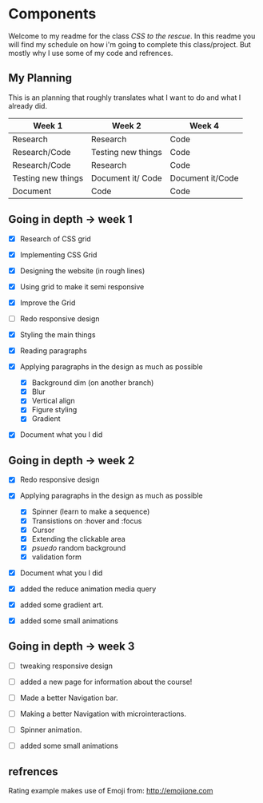 # Components

Welcome to my readme for the class *CSS to the rescue*. In this readme you will find my schedule on how i'm going to complete this class/project. But mostly why I use some of my code and refrences.


## My Planning

This is an planning that roughly translates what I want to do and what I already did.

| Week 1  | Week 2 | Week 4|
| --------| ------ | ----- |
| Research | Research | Code |
| Research/Code | Testing new things | Code |
| Research/Code | Research | Code |
| Testing new things | Document it/ Code | Document it/Code |
| Document | Code | Code |

## Going in depth -> week 1

- [x] Research of CSS grid
- [x] Implementing CSS Grid
- [x] Designing the website (in rough lines)
- [x] Using grid to make it semi responsive
- [x] Improve the Grid
- [ ] Redo responsive design
- [x] Styling the main things
- [x] Reading paragraphs
- [x] Applying paragraphs in the design as much as possible
  - [x] Background dim (on another branch)
  - [x] Blur
  - [x] Vertical align
  - [x] Figure styling
  - [x] Gradient
- [x] Document what you I did



## Going in depth -> week 2

- [x] Redo responsive design
- [x] Applying paragraphs in the design as much as possible
  - [x] Spinner (learn to make a sequence)
  - [x] Transistions on :hover and :focus
  - [x] Cursor
  - [x] Extending the clickable area
  - [x] _psuedo_ random background
  - [x] validation form
- [x] Document what you I did
- [x] added the reduce animation media query
- [x] added some gradient art.
- [x] added some small animations


## Going in depth -> week 3
- [ ] tweaking responsive design
- [ ] added a new page for information about the course!
- [ ] Made a better Navigation bar.
- [ ] Making a better Navigation with microinteractions.
- [ ] Spinner animation.
- [ ] added some small animations


## refrences
Rating example makes use of Emoji from: http://emojione.com
